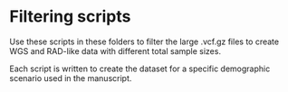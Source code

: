 # Filtering scripts

Use these scripts in these folders to filter the large .vcf.gz files to create WGS and RAD-like data with different total sample sizes.

Each script is written to create the dataset for a specific demographic scenario used in the manuscript.
